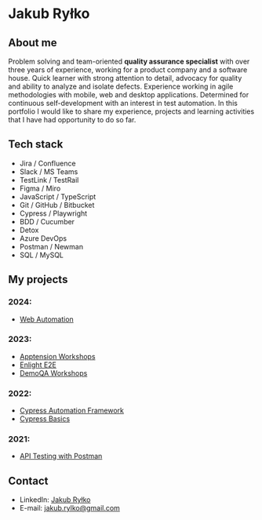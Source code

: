 # Jakub Ryłko

## About me
Problem solving and team-oriented **quality assurance specialist** with over three years of experience, working for a product company and a software house. Quick learner with strong attention to detail, advocacy for quality and ability to analyze and isolate defects. Experience working in agile methodologies with mobile, web and desktop applications. Determined for continuous self-development with an interest in test automation. In this portfolio I would like to share my experience, projects and learning activities that I have had opportunity to do so far.

## Tech stack
* Jira / Confluence
* Slack / MS Teams
* TestLink / TestRail
* Figma / Miro
* JavaScript / TypeScript
* Git / GitHub / Bitbucket
* Cypress / Playwright
* BDD / Cucumber
* Detox
* Azure DevOps
* Postman / Newman
* SQL / MySQL

## My projects
### 2024:
* [Web Automation](https://github.com/jakubrylko/web-automation)
  
### 2023:
* [Apptension Workshops](https://github.com/jakubrylko/apptension-workshops)
* [Enlight E2E](https://github.com/jakubrylko/enlight-e2e)
* [DemoQA Workshops](https://github.com/jakubrylko/demoqa-workshops)

### 2022:
* [Cypress Automation Framework](https://github.com/jakubrylko/cypress-automation-framework)
* [Cypress Basics](https://github.com/jakubrylko/cypress-basics)

### 2021:
* [API Testing with Postman](https://github.com/jakubrylko/postman-api-testing)

<!--
* [SQL Queries](https://github.com/jakubrylko/sql-statements)
* [Selenium Basics with Java](https://github.com/jakubrylko/java-selenium-basics)
* [BDD - Java / Selenium / Cucumber](https://github.com/jakubrylko/java-selenium-cucumber)
-->

## Contact
* LinkedIn: [Jakub Ryłko](https://www.linkedin.com/in/jakubrylko)
* E-mail: jakub.rylko@gmail.com
